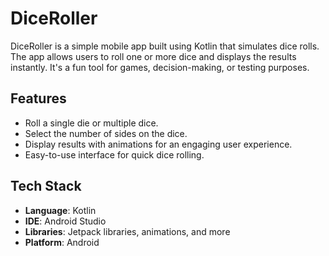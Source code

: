 # DiceRoller

DiceRoller is a simple mobile app built using Kotlin that simulates dice rolls. The app allows users to roll one or more dice and displays the results instantly. It's a fun tool for games, decision-making, or testing purposes.

## Features

- Roll a single die or multiple dice.
- Select the number of sides on the dice.
- Display results with animations for an engaging user experience.
- Easy-to-use interface for quick dice rolling.

## Tech Stack

- **Language**: Kotlin
- **IDE**: Android Studio
- **Libraries**: Jetpack libraries, animations, and more
- **Platform**: Android
